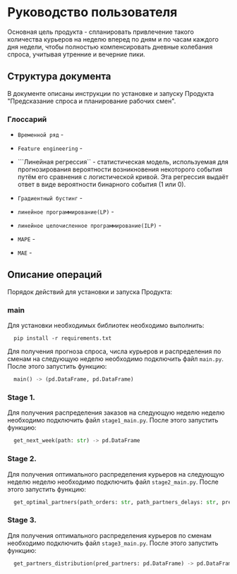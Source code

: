 
# Руководство пользователя

Основная цель продукта - спланировать привлечение такого количества курьеров на неделю вперед по дням и по часам каждого дня недели, чтобы полностью компенсировать дневные колебания спроса, учитывая утренние и вечерние пики.


## Структура документа

В документе описаны инструкции по установке и запуску Продукта "Предсказание спроса и планирование рабочих смен".

### Глоссарий

- ```Временной ряд``` - 
- ```Feature engineering``` -  
- ```Линейная регрессия`` - статистическая модель, используемая для прогнозирования вероятности возникновения некоторого события путём его сравнения с логистической кривой. Эта регрессия выдаёт ответ в виде вероятности бинарного события (1 или 0).

- ```Градиентный бустинг``` -  

- ```линейное программирование(LP)``` -
- ```линейное целочисленное программирование(ILP)``` -
- ```MAPE``` - 
- ```MAE``` -



## Описание операций

Порядок действий для установки и запуска Продукта:

### main
Для установки необходимых библиотек необходимо выполнить:
```shell
  pip install -r requirements.txt
```

Для получения прогноза спроса, числа курьеров и распределения по сменам на следующую неделю необходимо подключить файл ```main.py```. После этого запустить функцию:
```python
  main() -> (pd.DataFrame, pd.DataFrame)
```

### Stage 1.
Для получения распределения заказов на следующую неделю неделю необходимо подключить файл ```stage1_main.py```. 
После этого запустить функцию:
```python
  get_next_week(path: str) -> pd.DataFrame
```
### Stage 2.
Для получения оптимального распределения курьеров на следующую неделю неделю необходимо подключить файл ```stage2_main.py```. 
После этого запустить функцию:
```python
  get_optimal_partners(path_orders: str, path_partners_delays: str, pred_orders: pd.DataFrame) -> pd.DataFrame
```
### Stage 3.
Для получения оптимального распределения курьеров по сменам необходимо подключить файл ```stage3_main.py```. 
После этого запустить функцию:
```python
  get_partners_distribution(pred_partners: pd.DataFrame) -> pd.DataFrame
```
